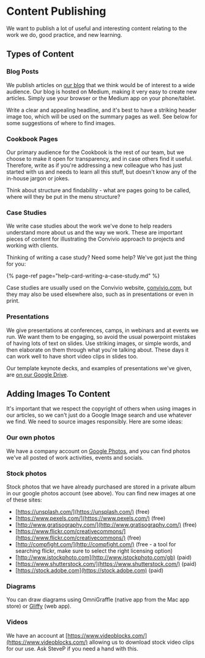 # Content Publishing

We want to publish a lot of useful and interesting content relating to the work we do, good practice, and new learning.

## Types of Content

### Blog Posts

We publish articles on [our blog](https://blog.weareconvivio.com/) that we think would be of interest to a wide audience. Our blog is hosted on Medium, making it very easy to create new articles. Simply use your browser or the Medium app on your phone/tablet.

Write a clear and appealing headline, and it's best to have a striking header image too, which will be used on the summary pages as well. See below for some suggestions of where to find images.

### Cookbook Pages

Our primary audience for the Cookbook is the rest of our team, but we choose to make it open for transparency, and in case others find it useful. Therefore, write as if you're addressing a new colleague who has just started with us and needs to learn all this stuff, but doesn't know any of the in-house jargon or jokes.

Think about structure and findability - what are pages going to be called, where will they be put in the menu structure?

### Case Studies

We write case studies about the work we've done to help readers understand more about us and the way we work. These are important pieces of content for illustrating the Convivio approach to projects and working with clients.

Thinking of writing a case study? Need some help? We've got just the thing for you:

{% page-ref page="help-card-writing-a-case-study.md" %}

Case studies are usually used on the Convivio website, [convivio.com](https://convivio.com/), but they may also be used elsewhere also, such as in presentations or even in print.

### Presentations

We give presentations at conferences, camps, in webinars and at events we run. We want them to be engaging, so avoid the usual powerpoint mistakes of having lots of text on slides. Use striking images, or simple words, and then elaborate on them through what you're talking about. These days it can work well to have short video clips in slides too.

Our template keynote decks, and examples of presentations we've given, are [on our Google Drive](https://drive.google.com/drive/folders/0B1KlC8f33FUyb3dSX0dzWUkxa0U).

## Adding Images To Content

It's important that we respect the copyright of others when using images in our articles, so we can't just do a Google Image search and use whatever we find. We need to source images responsibly. Here are some ideas:

### Our own photos

We have a company account on [Google Photos](https://photos.google.com), and you can find photos we've all posted of work activities, events and socials.

### Stock photos

Stock photos that we have already purchased are stored in a private album in our google photos account \(see above\). You can find new images at one of these sites:

* [https://unsplash.com/](https://unsplash.com/) \(free\)
* [https://www.pexels.com/](https://www.pexels.com/) \(free\)
* [http://www.gratisography.com/](http://www.gratisography.com/) \(free\)
* [https://www.flickr.com/creativecommons/](https://www.flickr.com/creativecommons/)  \(free\)
* [http://compfight.com/](http://compfight.com/)  \(free - a tool for searching flickr, make sure to select the right licensing option\)
* [http://www.istockphoto.com](http://www.istockphoto.com/gb) \(paid\)
* [https://www.shutterstock.com/](https://www.shutterstock.com/)  \(paid\)
* [https://stock.adobe.com](https://stock.adobe.com)  \(paid\)

### Diagrams

You can draw diagrams using OmniGraffle \(native app from the Mac app store\) or [Gliffy](https://www.gliffy.com/) \(web app\).

### Videos

We have an account at [https://www.videoblocks.com/](https://www.videoblocks.com/) allowing us to download stock video clips for our use. Ask SteveP if you need a hand with this.

